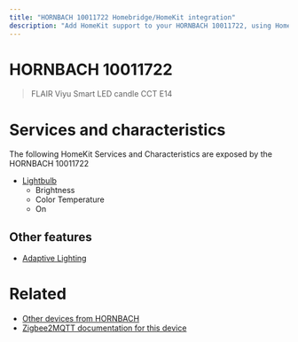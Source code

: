 ```yaml
---
title: "HORNBACH 10011722 Homebridge/HomeKit integration"
description: "Add HomeKit support to your HORNBACH 10011722, using Homebridge, Zigbee2MQTT and homebridge-z2m."
---
```

<!---
This file has been GENERATED using src/docgen/docgen.ts
DO NOT EDIT THIS FILE MANUALLY!
-->
# HORNBACH 10011722
> FLAIR Viyu Smart LED candle CCT E14


# Services and characteristics
The following HomeKit Services and Characteristics are exposed by
the HORNBACH 10011722

* [Lightbulb](../../light.md)
  * Brightness
  * Color Temperature
  * On

## Other features
* [Adaptive Lighting](../../light.md)

# Related
* [Other devices from HORNBACH](../index.md#hornbach)
* [Zigbee2MQTT documentation for this device](https://www.zigbee2mqtt.io/devices/10011722.html)